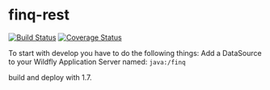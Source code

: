 finq-rest
===================

[![Build Status](https://travis-ci.org/topicusfinan/finq-rest.svg?branch=develop)](https://travis-ci.org/topicusfinan/finq-rest)
[![Coverage Status](https://coveralls.io/repos/topicusfinan/finq-rest/badge.png?branch=develop)](https://coveralls.io/r/topicusfinan/finq-rest?branch=develop)

To start with develop you have to do the following things: 
Add a DataSource to your Wildfly Application Server named: `java:/finq`

build and deploy with 1.7.

